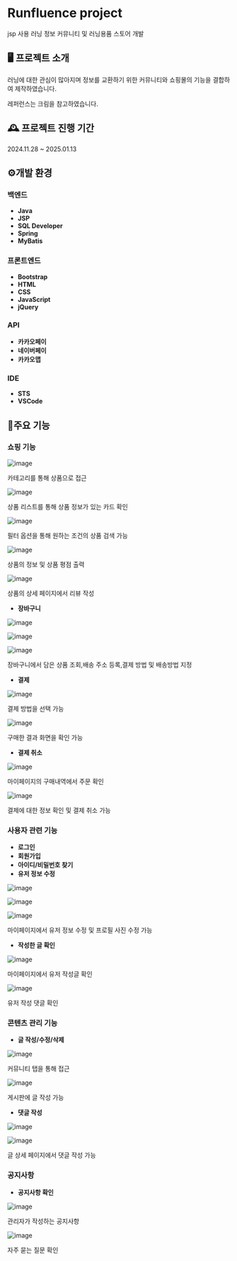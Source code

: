 # Runfluence project
jsp 사용 러닝 정보 커뮤니티 및 러닝용품 스토어 개발

## 🖥️ 프로젝트 소개
러닝에 대한 관심이 많아지며 정보를 교환하기 위한 커뮤니티와 쇼핑몰의 기능을 결합하여 제작하였습니다.

레퍼런스는 크림을 참고하였습니다.
<br>
## 🕰️ 프로젝트 진행 기간
2024.11.28 ~ 2025.01.13
## ⚙️개발 환경
### 백엔드
- **Java**
- **JSP**
- **SQL Developer**
- **Spring**
- **MyBatis**

### 프론트엔드
- **Bootstrap**
- **HTML**
- **CSS**
- **JavaScript**
- **jQuery**

### API
- **카카오페이**
- **네이버페이**
- **카카오맵**

### IDE
- **STS**
- **VSCode**

## 📌주요 기능

### 쇼핑 기능
![image](https://github.com/user-attachments/assets/b793c2c9-fc0d-4a75-982b-b2323aa2307b)

카테고리를 통해 상품으로 접근

![image](https://github.com/user-attachments/assets/818de7a8-ffde-4235-88da-1846b78fe30b)

상품 리스트를 통해 상품 정보가 있는 카드 확인

![image](https://github.com/user-attachments/assets/b8076256-d59d-4928-97ec-e8a593fd0772)

필터 옵션을 통해 원하는 조건의 상품 검색 가능

![image](https://github.com/user-attachments/assets/f6334621-96ee-473e-b62f-a9470dfd4873)

상품의 정보 및 상품 평점 출력

![image](https://github.com/user-attachments/assets/7cca099d-e46a-4bce-872c-261627097504)

상품의 상세 페이지에서 리뷰 작성

- **장바구니**

![image](https://github.com/user-attachments/assets/b1c86933-d44c-45f6-b90d-38c1d9b7de99)

![image](https://github.com/user-attachments/assets/e2c6b85e-920d-403d-84b1-1b1efb3b2506)

![image](https://github.com/user-attachments/assets/7dd8c37c-b441-4ba4-8994-ea19f25cc14a)

장바구니에서 담은 상품 조회,배송 주소 등록,결제 방법 및 배송방법 지정

- **결제**

![image](https://github.com/user-attachments/assets/933e2797-e72f-4041-a5ce-dc01e38e1eb3)

결제 방법을 선택 가능

![image](https://github.com/user-attachments/assets/ae8b8888-242f-4bb9-97ae-5500e08004b8)

구매한 결과 화면을 확인 가능

- **결제 취소**

![image](https://github.com/user-attachments/assets/44b6b97e-30e8-4dc4-8303-a40018b1a299)

마이페이지의 구매내역에서 주문 확인

![image](https://github.com/user-attachments/assets/013f276e-c8bf-4932-b57e-c8bde3687a96)

결제에 대한 정보 확인 및 결제 취소 가능

### 사용자 관련 기능
- **로그인**
- **회원가입**
- **아이디/비밀번호 찾기**
- **유저 정보 수정**

![image](https://github.com/user-attachments/assets/b1d9dcc5-8845-4b67-bcaf-eabccacbac76)

![image](https://github.com/user-attachments/assets/19d813db-8838-4289-948b-45ebc9fd1523)

![image](https://github.com/user-attachments/assets/148af5c2-ede3-4217-8aa2-f49005672741)

마이페이지에서 유저 정보 수정 및 프로필 사진 수정 가능

- **작성한 글 확인**

![image](https://github.com/user-attachments/assets/c19ec0d4-e1b3-42d5-865b-1f7e20f43715)

마이페이지에서 유저 작성글 확인

![image](https://github.com/user-attachments/assets/b2e820ef-c818-4bd8-8f03-4855d93f18f7)

유저 작성 댓글 확인

### 콘텐츠 관리 기능
- **글 작성/수정/삭제**

![image](https://github.com/user-attachments/assets/953c3540-d5d5-4eb8-ae84-b6453e6255c6)

커뮤니티 탭을 통해 접근

![image](https://github.com/user-attachments/assets/e55bd4e4-4af6-4a2a-9a67-bda83bf95082)

게시판에 글 작성 가능

- **댓글 작성**

![image](https://github.com/user-attachments/assets/af479479-5a56-4fe3-8788-f1134119e08f)

![image](https://github.com/user-attachments/assets/2cbd7843-703d-4bec-9cdd-073e06565ce6)


글 상세 페이지에서 댓글 작성 가능


### 공지사항
- **공지사항 확인**

![image](https://github.com/user-attachments/assets/de9259ef-b548-451c-ac14-88acf38d4b50)

관리자가 작성하는 공지사항

![image](https://github.com/user-attachments/assets/ab68195d-430f-477b-86e0-634a2464b001)

자주 묻는 질문 확인
